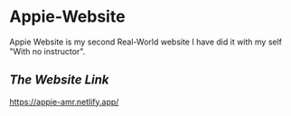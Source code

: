 # Appie-Website

Appie Website is my second Real-World website I have did it with my self "With no instructor". 


## *The Website Link*
https://appie-amr.netlify.app/
